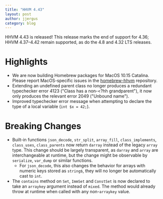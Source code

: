 ```yaml
---
title: "HHVM 4.43"
layout: post
author: jjergus
category: blog
---
```


HHVM 4.43 is released! This release marks the end of support for 4.36;
HHVM 4.37&ndash;4.42 remain supported, as do the 4.8 and 4.32 LTS releases.

# Highlights

- We are now building Homebrew packages for MacOS 10.15 Catalina. Please report
  MacOS-specific issues in the
  [homebrew-hhvm](https://github.com/hhvm/homebrew-hhvm/issues/new)
  repository.
- Extending an undefined parent class no longer produces a redundant typechecker
  error 4123 ("Class has a non-<?hh grandparent"), it now only produces the
  relevant error 2049 ("Unbound name").
- Improved typechecker error message when attempting to declare the type of a
  local variable (`int $x = 42;`).

# Breaking Changes

- Built-in functions `json_decode`, `str_split`, `array_fill`,
  `class_implements`, `class_uses`, `class_parents` now return `darray` instead
  of the legacy `array` type. This change should be largely transparent, as
  `darray` and `array` are interchangeable at runtime, but the change might be
  observable by `serialize`, `var_dump` or similar functions.
  - For `json_decode`, this also changes the behavior for arrays with numeric
    keys stored as `string`s, they will no longer be automatically cast to
    `int`.
- The `contains` method on `Set`, `ImmSet` and `ConstSet` is now declared to
  take an `arraykey` argument instead of `mixed`. The method would already throw
  at runtime when called with any non-`arraykey` value.
